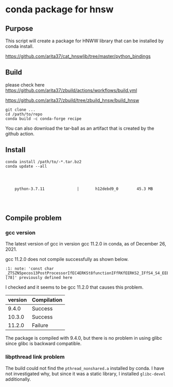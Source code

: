 # conda package for hnsw


## Purpose

This script will create a package for HNWW library
that can be installed by conda install.

https://github.com/arita37/cat_hnswlib/tree/master/python_bindings



## Build

please check here
https://github.com/arita37/zbuild/actions/workflows/build.yml

https://github.com/arita37/zbuild/tree/zbuild_hnsw/build_hnsw


```
git clone ...
cd /path/to/repo
conda build -c conda-forge recipe
```
You can also download the tar-ball as an artifact that is created by the github action.

## Install

```
conda install /path/to/-*.tar.bz2
conda update --all




    python-3.7.11              |       h12debd9_0        45.3 MB
    
    
    

```

## Compile problem
### gcc version
The latest version of gcc in version gcc 11.2.0 in conda,
as of December 26, 2021.

gcc 11.2.0 does not compile successfully as shown below.

```
:1: note: 'const char _ZTSZN5pecos13PostProcessorIfEC4ERKSt8functionIFfRKfEERKS2_IFfS4_S4_EEEd0_UlS4_E_ [78]' previously defined here
```

I checked and it seems to be gcc 11.2.0 that causes this problem.

| version | Compilation |
|---------|-------------|
| 9.4.0   | Success     |
| 10.3.0  | Success     |
| 11.2.0  | Failure     |

The package is compiled with 9.4.0, but there is no problem in using glibc since glibc is backward compatible.

### libpthread link problem
The build could not find the `pthread_nonshared.a` installed by conda.
I have not investigated why, but since it was a static library, I installed `glibc-devel` additionally.
